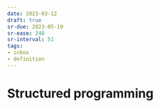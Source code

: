 ```yaml
---
date: 2023-03-12
draft: true
sr-due: 2023-05-19
sr-ease: 248
sr-interval: 51
tags:
- inbox
- definition
---
```


# Structured programming